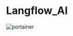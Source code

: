 # Langflow_AI

![portainer](https://github.com/subzero11/Langflow_AI/assets/16353348/148c97b4-662d-44b9-b715-37be7b967ea3)
